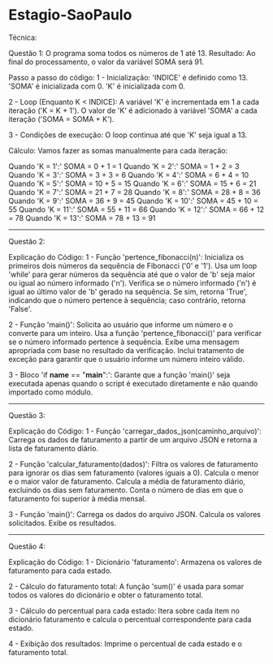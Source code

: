 # Estagio-SaoPaulo
Técnica:

Questão 1:
O programa soma todos os números de 1 até 13.
Resultado:
Ao final do processamento, o valor da variável SOMA será 91.

Passo a passo do código:
1 - Inicialização:
'INDICE' é definido como 13.
'SOMA' é inicializada com 0.
'K' é inicializada com 0.

2 - Loop (Enquanto K < INDICE):
A variável 'K' é incrementada em 1 a cada iteração ('K = K + 1').
O valor de 'K' é adicionado à variável 'SOMA' a cada iteração ('SOMA = SOMA + K').

3 - Condições de execução:
O loop continua até que 'K' seja igual a 13.

Cálculo:
Vamos fazer as somas manualmente para cada iteração:

Quando 'K = 1':' SOMA = 0 + 1 = 1
Quando 'K = 2':' SOMA = 1 + 2 = 3
Quando 'K = 3':' SOMA = 3 + 3 = 6
Quando 'K = 4':' SOMA = 6 + 4 = 10
Quando 'K = 5':' SOMA = 10 + 5 = 15
Quando 'K = 6':' SOMA = 15 + 6 = 21
Quando 'K = 7':' SOMA = 21 + 7 = 28
Quando 'K = 8':' SOMA = 28 + 8 = 36
Quando 'K = 9':' SOMA = 36 + 9 = 45
Quando 'K = 10':' SOMA = 45 + 10 = 55
Quando 'K = 11':' SOMA = 55 + 11 = 66
Quando 'K = 12':' SOMA = 66 + 12 = 78
Quando 'K = 13':' SOMA = 78 + 13 = 91
______________________________________________________________________________________________________________________________________________________________________
Questão 2:

Explicação do Código:
1 - Função 'pertence_fibonacci(n)':
Inicializa os primeiros dois números da sequência de Fibonacci ('0' e '1').
Usa um loop 'while' para gerar números da sequência até que o valor de 'b' seja maior ou igual ao número informado ('n').
Verifica se o número informado ('n') é igual ao último valor de 'b' gerado na sequência. Se sim, retorna 'True', indicando que o número pertence à sequência; caso contrário, retorna 'False'.

2 - Função 'main()':
Solicita ao usuário que informe um número e o converte para um inteiro.
Usa a função 'pertence_fibonacci()' para verificar se o número informado pertence à sequência.
Exibe uma mensagem apropriada com base no resultado da verificação.
Inclui tratamento de exceção para garantir que o usuário informe um número inteiro válido.

3 - Bloco 'if __name__ == "__main__":':
Garante que a função 'main()' seja executada apenas quando o script é executado diretamente e não quando importado como módulo.

______________________________________________________________________________________________________________________________________________________________________
Questão 3:

Explicação do Código:
1 - Função 'carregar_dados_json(caminho_arquivo)':
Carrega os dados de faturamento a partir de um arquivo JSON e retorna a lista de faturamento diário.

2 - Função 'calcular_faturamento(dados)':
Filtra os valores de faturamento para ignorar os dias sem faturamento (valores iguais a 0).
Calcula o menor e o maior valor de faturamento.
Calcula a média de faturamento diário, excluindo os dias sem faturamento.
Conta o número de dias em que o faturamento foi superior à média mensal.

3 - Função 'main()':
Carrega os dados do arquivo JSON.
Calcula os valores solicitados.
Exibe os resultados.

_______________________________________________________________________________________________________________________________________________________________________
Questão 4:

Explicação do Código:
1 - Dicionário 'faturamento':
Armazena os valores de faturamento para cada estado.

2 - Cálculo do faturamento total:
A função 'sum()' é usada para somar todos os valores do dicionário e obter o faturamento total.

3 - Cálculo do percentual para cada estado:
Itera sobre cada item no dicionário faturamento e calcula o percentual correspondente para cada estado.

4 - Exibição dos resultados:
Imprime o percentual de cada estado e o faturamento total.
